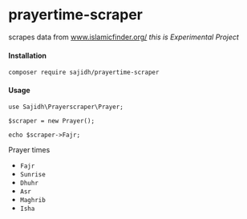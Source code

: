 # prayertime-scraper

scrapes data from www.islamicfinder.org/ _this is Experimental Project_

#### Installation

```
composer require sajidh/prayertime-scraper
```

#### Usage

```
use Sajidh\Prayerscraper\Prayer;

$scraper = new Prayer();

echo $scraper->Fajr;
```

Prayer times

- `Fajr`
- `Sunrise`
- `Dhuhr`
- `Asr`
- `Maghrib`
- `Isha`
